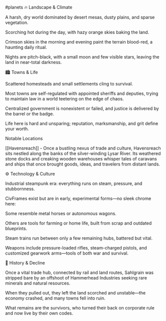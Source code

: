 #planets 
🔥 Landscape & Climate

A harsh, dry world dominated by desert mesas, dusty plains, and sparse vegetation.

Scorching hot during the day, with hazy orange skies baking the land.

Crimson skies in the morning and evening paint the terrain blood-red, a haunting daily ritual.

Nights are pitch-black, with a small moon and few visible stars, leaving the land in near-total darkness.


🏙️ Towns & Life

Scattered homesteads and small settlements cling to survival.

Most towns are self-regulated with appointed sheriffs and deputies, trying to maintain law in a world teetering on the edge of chaos.

Centralized government is nonexistent or failed, and justice is delivered by the barrel or the badge.

Life here is hard and unsparing; reputation, marksmanship, and grit define your worth.

Notable Locations

[[Havensreach]] - Once a bustling nexus of trade and culture, Havensreach sits nestled along the banks of the silver-winding Lysar River. Its weathered stone docks and creaking wooden warehouses whisper tales of caravans and ships that once brought goods, ideas, and travelers from distant lands.


⚙️ Technology & Culture

Industrial steampunk era: everything runs on steam, pressure, and stubbornness.

CivFrames exist but are in early, experimental forms—no sleek chrome here:

Some resemble metal horses or autonomous wagons.

Others are tools for farming or home life, built from scrap and outdated blueprints.


Steam trains run between only a few remaining hubs, battered but vital.

Weapons include pressure-loaded rifles, steam-charged pistols, and customized gearwork arms—tools of both war and survival.


🧨 History & Decline

Once a vital trade hub, connected by rail and land routes, Sahlgrain was stripped bare by an offshoot of Hammerhead Industries seeking rare minerals and natural resources.

When they pulled out, they left the land scorched and unstable—the economy crashed, and many towns fell into ruin.

What remains are the survivors, who turned their back on corporate rule and now live by their own codes.
